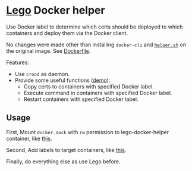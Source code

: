 # [Lego](https://github.com/go-acme/lego) Docker helper

Use Docker label to determine which certs should be deployed to which containers and deploy them via the Docker client.

No changes were made other than installing `docker-cli` and [`helper.sh`](https://github.com/rea1shane/lego-docker-helper/blob/main/helper.sh) on the original image. See [Dockerfile](https://github.com/rea1shane/lego-docker-helper/blob/main/Dockerfile).

Features:

- Use `crond` as daemon.
- Provide some useful functions ([demo](https://github.com/rea1shane/lego-docker-helper/tree/main/demo)):
  - Copy certs to containers with specified Docker label.
  - Execute command in containers with specified Docker label.
  - Restart containers with specified Docker label.

## Usage

First, Mount `docker.sock` with `rw` permission to lego-docker-helper container, like [this](https://github.com/rea1shane/lego-docker-helper/blob/main/demo/docker-compose.yaml#L6).

Second, Add labels to target containers, like [this](https://github.com/rea1shane/lego-docker-helper/blob/main/demo/docker-compose.yaml#L12).

Finally, do everything else as use Lego before.

